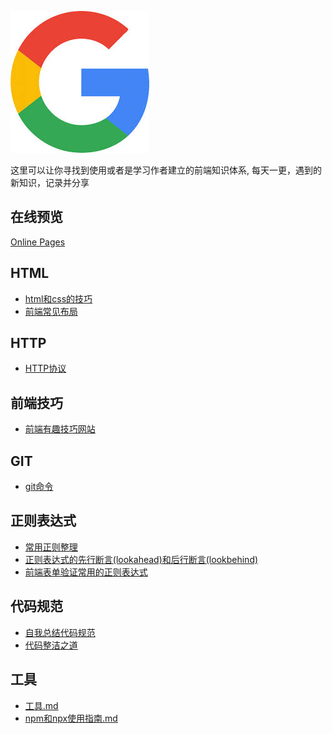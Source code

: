 ![icon.jpg](./icon.jpg)

这里可以让你寻找到使用或者是学习作者建立的前端知识体系,
每天一更，遇到的新知识，记录并分享

## 在线预览

[Online Pages](https://weibozzz.github.io/#/)

## HTML

+ [html和css的技巧](./docs/html和css的技巧.md)
+ [前端常见布局](./docs/前端常见布局.md)

## HTTP
+ [HTTP协议](./docs/HTTP协议.md)

## 前端技巧

+ [前端有趣技巧网站](./docs/前端有趣技巧网站.md)

## GIT

+ [git命令](./docs/git.md)

## 正则表达式

+ [常用正则整理](./docs/常用正则整理.md)
+ [正则表达式的先行断言(lookahead)和后行断言(lookbehind)](./docs/正则表达式的先行断言(lookahead)和后行断言(lookbehind).md)
+ [前端表单验证常用的正则表达式](./docs/前端表单验证常用的正则表达式.md)

## 代码规范

+ [自我总结代码规范](./docs/自我总结代码规范.md)
+ [代码整洁之道](./docs/代码整洁之道.md)

## 工具

+ [工具.md](./docs/工具.md)
+ [npm和npx使用指南.md](./docs/npm和npx使用指南.md)

